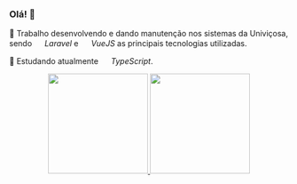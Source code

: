 ### Olá! 👋

🔭 Trabalho desenvolvendo e dando manutenção nos sistemas da Univiçosa, sendo <img src="https://cdn.jsdelivr.net/gh/devicons/devicon/icons/laravel/laravel-plain.svg" height="15rem" width="15rem"/> *Laravel* e <img src="https://cdn.jsdelivr.net/gh/devicons/devicon/icons/vuejs/vuejs-original.svg"  height="15rem" width="15rem"/> *VueJS* as principais tecnologias utilizadas.

🌱 Estudando atualmente <img src="https://cdn.jsdelivr.net/gh/devicons/devicon/icons/typescript/typescript-original.svg"  height="15rem" width="15rem"/> *TypeScript*.

<div align="center">
  <a href="https://github.com/joaomsfreis">
  <img height="180em" src="https://github-readme-stats.vercel.app/api?username=joaomsfreis&show_icons=true&theme=dark&include_all_commits=true&count_private=true"/>
  <img height="180em" src="https://github-readme-stats.vercel.app/api/top-langs/?username=joaomsfreis&layout=compact&langs_count=7&theme=dark"/>
</div>
